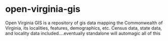 open-virginia-gis
=================

Open Virginia GIS is a repository of gis data mapping the Commonwealth of Virginia, its localities, features, demographics, etc. Census data, state data, and locality data included....eventually standalone will automagic all of this
